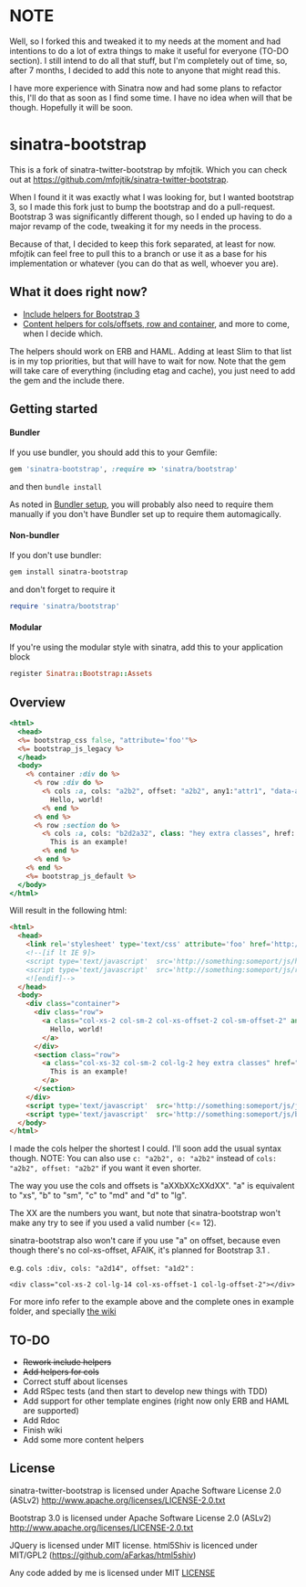 NOTE
=================
Well, so I forked this and tweaked it to my needs at the moment and had intentions to do a lot of extra things to make it useful for everyone (TO-DO section). I still intend to do all that stuff, but I'm completely out of time, so, after 7 months, I decided to add this note to anyone that might read this. 

I have more experience with Sinatra now and had some plans to refactor this, I'll do that as soon as I find some time. I have no idea when will that be though. Hopefully it will be soon.

sinatra-bootstrap
=================

This is a fork of sinatra-twitter-bootstrap by mfojtik. Which you can check out at https://github.com/mfojtik/sinatra-twitter-bootstrap.

When I found it it was exactly what I was looking for, but I wanted bootstrap 3, so I made this fork just to bump the bootstrap and do a pull-request.
Bootstrap 3 was significantly different though, so I ended up having to do a major revamp of the code, tweaking it for my needs in the process. 

Because of that, I decided to keep this fork separated, at least for now. mfojtik can feel free to pull this to a branch or use it as a base for his implementation or whatever (you can do that as well, whoever you are).

What it does right now?
-----------------------

 * [Include helpers for Bootstrap 3](https://github.com/mateusmedeiros/sinatra-bootstrap/wiki/Include-helpers)
 * [Content helpers for cols/offsets, row and container](https://github.com/mateusmedeiros/sinatra-bootstrap/wiki/Content-helpers), and more to come, when I decide which.
  
The helpers should work on ERB and HAML. Adding at least Slim to that list is in my top priorities, but that will have to wait for now.
Note that the gem will take care of everything (including etag and cache), you just need to add the gem and the include there.

Getting started
---------------


#### Bundler

If you use bundler, you should add this to your Gemfile:

```ruby
gem 'sinatra-bootstrap', :require => 'sinatra/bootstrap'
```

and then `bundle install`

As noted in [Bundler setup](http://bundler.io/bundler_setup.html), you will probably also need to require them manually if you don't have Bundler set up to require them automagically.


#### Non-bundler

If you don't use bundler:

```bash
gem install sinatra-bootstrap
```

and don't forget to require it

```ruby
require 'sinatra/bootstrap'
```

#### Modular

If you're using the modular style with sinatra, add this to your application block

```ruby
register Sinatra::Bootstrap::Assets
```


Overview
--------

```rhtml
<html>
  <head>
  <%= bootstrap_css false, "attribute='foo'"%>
  <%= bootstrap_js_legacy %>
  </head>
  <body>
    <% container :div do %>
      <% row :div do %>
        <% cols :a, cols: "a2b2", offset: "a2b2", any1:"attr1", "data-any2" => "attr2" do %>
          Hello, world!
        <% end %>
      <% end %>
      <% row :section do %>
        <% cols :a, cols: "b2d2a32", class: "hey extra classes", href: "https://github.com/mateusmedeiros/sinatra-bootstrap" do %>
          This is an example!
        <% end %>
      <% end %>
    <% end %>
    <%= bootstrap_js_default %>
  </body>
</html>
```

Will result in the following html:

```html
<html>
  <head>
    <link rel='stylesheet' type='text/css' attribute='foo' href='http://something:someport/css/bootstrap.min.css'> 
    <!--[if lt IE 9]> 
    <script type='text/javascript'  src='http://something:someport/js/html5.js'></script>
    <script type='text/javascript'  src='http://something:someport/js/respond.min.js'></script> 
    <![endif]--> 
  </head>
  <body>
    <div class="container">
      <div class="row">
        <a class="col-xs-2 col-sm-2 col-xs-offset-2 col-sm-offset-2" any1="attr1" data-any2="attr2">
          Hello, world!
        </a>
      </div>
      <section class="row">
        <a class="col-xs-32 col-sm-2 col-lg-2 hey extra classes" href="https://github.com/mateusmedeiros/sinatra-bootstrap">
          This is an example!
        </a>
      </section>
    </div>
    <script type='text/javascript'  src='http://something:someport/js/jquery.min.js'></script>
    <script type='text/javascript'  src='http://something:someport/js/bootstrap.min.js'></script>
  </body>
</html>
```

I made the cols helper the shortest I could. I'll soon add the usual syntax though.
NOTE: You can also use `c: "a2b2", o: "a2b2"` instead of `cols: "a2b2", offset: "a2b2"` if you want it even shorter. 

The way you use the cols and offsets is "aXXbXXcXXdXX". 
"a" is equivalent to "xs", "b" to "sm", "c" to "md" and "d" to "lg".

The XX are the numbers you want, but note that sinatra-bootstrap won't make any try to see if you used a valid number (<= 12).

sinatra-bootstrap also won't care if you use "a" on offset, because even though there's no col-xs-offset, AFAIK, it's planned for Bootstrap 3.1 .

e.g. 
`cols :div, cols: "a2d14", offset: "a1d2"` :

 `<div class="col-xs-2 col-lg-14 col-xs-offset-1 col-lg-offset-2"></div>`

For more info refer to the example above and the complete ones in example folder, and specially [the wiki](https://github.com/mateusmedeiros/sinatra-bootstrap/wiki)


TO-DO
-----

 * ~~Rework include helpers~~
 * ~~Add helpers for cols~~
 * Correct stuff about licenses
 * Add RSpec tests (and then start to develop new things with TDD)
 * Add support for other template engines (right now only ERB and HAML are supported)
 * Add Rdoc
 * Finish wiki
 * Add some more content helpers


License
-------


sinatra-twitter-bootstrap is licensed under Apache Software License 2.0 (ASLv2)
http://www.apache.org/licenses/LICENSE-2.0.txt

Bootstrap 3.0 is licensed under Apache Software License 2.0 (ASLv2) 
http://www.apache.org/licenses/LICENSE-2.0.txt

JQuery is licensed under MIT license.
html5Shiv is licenced under MIT/GPL2 (https://github.com/aFarkas/html5shiv)

Any code added by me is licensed under MIT
[LICENSE](LICENSE)
